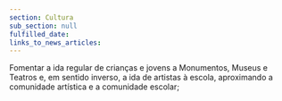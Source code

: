 ```yaml
---
section: Cultura
sub_section: null
fulfilled_date:
links_to_news_articles:
---
```


Fomentar a ida regular de crianças e jovens a Monumentos, Museus e Teatros e, em sentido inverso, a ida de artistas à escola, aproximando a comunidade artística e a comunidade escolar;